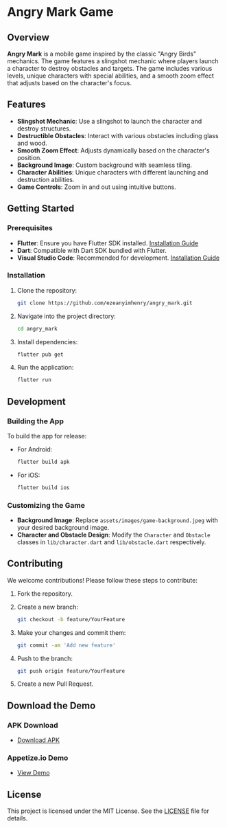 # Angry Mark Game

## Overview

**Angry Mark** is a mobile game inspired by the classic "Angry Birds" mechanics. The game features a slingshot mechanic where players launch a character to destroy obstacles and targets. The game includes various levels, unique characters with special abilities, and a smooth zoom effect that adjusts based on the character's focus.

## Features

- **Slingshot Mechanic**: Use a slingshot to launch the character and destroy structures.
- **Destructible Obstacles**: Interact with various obstacles including glass and wood.
- **Smooth Zoom Effect**: Adjusts dynamically based on the character's position.
- **Background Image**: Custom background with seamless tiling.
- **Character Abilities**: Unique characters with different launching and destruction abilities.
- **Game Controls**: Zoom in and out using intuitive buttons.

## Getting Started

### Prerequisites

- **Flutter**: Ensure you have Flutter SDK installed. [Installation Guide](https://flutter.dev/docs/get-started/install)
- **Dart**: Compatible with Dart SDK bundled with Flutter.
- **Visual Studio Code**: Recommended for development. [Installation Guide](https://code.visualstudio.com/)

### Installation

1. Clone the repository:

    ```bash
    git clone https://github.com/ezeanyimhenry/angry_mark.git
    ```

2. Navigate into the project directory:

    ```bash
    cd angry_mark
    ```

3. Install dependencies:

    ```bash
    flutter pub get
    ```

4. Run the application:

    ```bash
    flutter run
    ```

## Development

### Building the App

To build the app for release:

- For Android:

    ```bash
    flutter build apk
    ```

- For iOS:

    ```bash
    flutter build ios
    ```

### Customizing the Game

- **Background Image**: Replace `assets/images/game-background.jpeg` with your desired background image.
- **Character and Obstacle Design**: Modify the `Character` and `Obstacle` classes in `lib/character.dart` and `lib/obstacle.dart` respectively.

## Contributing

We welcome contributions! Please follow these steps to contribute:

1. Fork the repository.
2. Create a new branch:

    ```bash
    git checkout -b feature/YourFeature
    ```

3. Make your changes and commit them:

    ```bash
    git commit -am 'Add new feature'
    ```

4. Push to the branch:

    ```bash
    git push origin feature/YourFeature
    ```

5. Create a new Pull Request.

## Download the Demo

### APK Download
- [Download APK](https://drive.google.com/drive/folders/1Hv5Wq9nV_E2Iv5JVMCxFBhpSd3b-7VTw?usp=sharing)

### Appetize.io Demo
- [View Demo](https://appetize.io/app/b_3kqlb4rylr2irwvi2per32hxk4)

## License

This project is licensed under the MIT License. See the [LICENSE](LICENSE) file for details.
